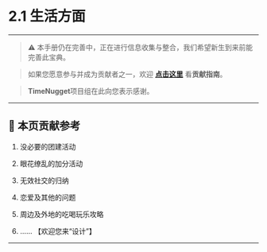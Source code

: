 # 2.1 生活方面

---

> ⚠️ 本手册仍在完善中，正在进行信息收集与整合，我们希望新生到来前能完善此宝典。  

> 如果您愿意参与并成为贡献者之一，欢迎 **[点击这里](/CONTRIBUTING.md)** 看**贡献指南**。

> **TimeNugget**项目组在此向您表示感谢。

---

## 📌 本页贡献参考

1. 没必要的团建活动

2. 眼花缭乱的加分活动

3. 无效社交的归纳

4. 恋爱及其他的问题

5. 周边及外地的吃喝玩乐攻略

6. ……  【欢迎您来“设计”】

---
